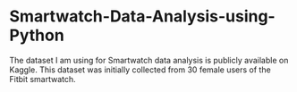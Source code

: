 # Smartwatch-Data-Analysis-using-Python
The dataset I am using for Smartwatch data analysis is publicly available on Kaggle. This dataset was initially collected from 30 female users of the Fitbit smartwatch.
